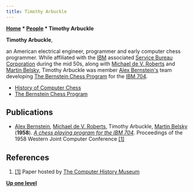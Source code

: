 ```yaml
---
title: Timothy Arbuckle
---
```

**[Home](Home "Home") \* [People](People "People") \* Timothy Arbuckle**


**Timothy Arbuckle**,   

an American electrical engineer, programmer and early computer chess programmer.
While affiliated with the [IBM](index.php?title=IBM&action=edit&redlink=1 "IBM (page does not exist)") associated [Service Bureau Corporation](https://en.wikipedia.org/wiki/Service_Bureau_Corporation) during the mid 50s, along with [Michael de V. Roberts](Michael_de_V._Roberts "Michael de V. Roberts") and [Martin Belsky](Martin_Belsky "Martin Belsky"),
Timothy Arbuckle was member [Alex Bernstein's](Alex_Bernstein "Alex Bernstein") team developing [The Bernstein Chess Program](The_Bernstein_Chess_Program "The Bernstein Chess Program") for the [IBM 704](IBM_704 "IBM 704").






* [History of Computer Chess](History "History")
* [The Bernstein Chess Program](The_Bernstein_Chess_Program "The Bernstein Chess Program")


## Publications


* [Alex Bernstein](Alex_Bernstein "Alex Bernstein"), [Michael de V. Roberts](Michael_de_V._Roberts "Michael de V. Roberts"), Timothy Arbuckle, [Martin Belsky](Martin_Belsky "Martin Belsky") (**1958**). *[A chess playing program for the IBM 704](https://www.computerhistory.org/chess/doc-431e18a41d415/)*. Proceedings of the 1958 Western Joint Computer Conference <a id="cite-note-1" href="#cite-ref-1">[1]</a>


## References


1. <a id="cite-ref-1" href="#cite-note-1">[1]</a> Paper hosted by [The Computer History Museum](The_Computer_History_Museum "The Computer History Museum")

**[Up one level](People "People")**







 
